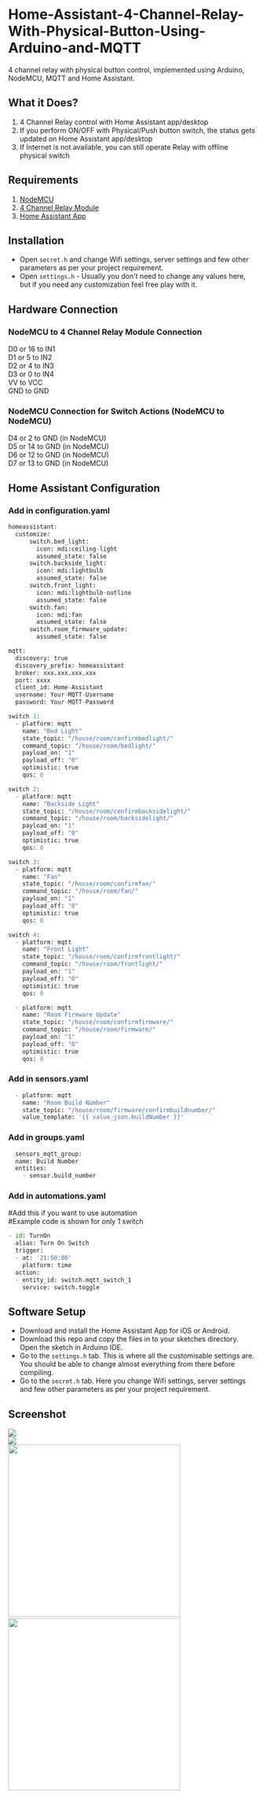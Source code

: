 
# Home-Assistant-4-Channel-Relay-With-Physical-Button-Using-Arduino-and-MQTT
4 channel relay with physical button control, implemented using Arduino, NodeMCU, MQTT and Home Assistant.  

## What it Does?
1) 4 Channel Relay control with Home Assistant app/desktop  
2) If you perform ON/OFF with Physical/Push button switch, the status gets updated on Home Assistant app/desktop  
3) If Internet is not available, you can still operate Relay with offline physical switch

## Requirements
1) [NodeMCU](http://s.click.aliexpress.com/e/nlefJ4PI)
2) [4 Channel Relay Module](http://s.click.aliexpress.com/e/eK05ynRS)
3) [Home Assistant App](https://play.google.com/store/apps/details?id=io.homeassistant.companion.android&hl=en)

## Installation

 - Open <code>secret.h</code> and change Wifi settings, server settings and few other parameters as per your project requirement.
 - Open <code>settings.h</code> - Usually you don't need to change any values here, but if you need any customization feel free play with it.

## Hardware Connection

### NodeMCU to 4 Channel Relay Module Connection
D0 or 16 to IN1</br>
D1 or 5 to IN2</br>
D2 or 4 to IN3</br>
D3 or 0 to IN4</br>
VV to VCC</br>
GND to GND</br>

### NodeMCU Connection for Switch Actions (NodeMCU to NodeMCU)
D4 or 2 to GND (in NodeMCU) </br>
D5 or 14 to GND (in NodeMCU) </br>
D6 or 12 to GND (in NodeMCU) </br>
D7 or 13 to GND (in NodeMCU) </br>

## Home Assistant Configuration

### Add in configuration.yaml
```python
homeassistant:
  customize: 
      switch.bed_light:
        icon: mdi:ceiling-light 
        assumed_state: false
      switch.backside_light:
        icon: mdi:lightbulb 
        assumed_state: false
      switch.front_light:
        icon: mdi:lightbulb-outline
        assumed_state: false
      switch.fan:
        icon: mdi:fan
        assumed_state: false
      switch.room_firmware_update:
        assumed_state: false

mqtt:
  discovery: true
  discovery_prefix: homeassistant
  broker: xxx.xxx.xxx.xxx
  port: xxxx
  client_id: Home-Assistant
  username: Your-MQTT-Username
  password: Your-MQTT-Password

switch 1:
  - platform: mqtt
    name: "Bed Light"
    state_topic: "/house/room/confirmbedlight/"
    command_topic: "/house/room/bedlight/"
    payload_on: "1"
    payload_off: "0"
    optimistic: true
    qos: 0

switch 2:
  - platform: mqtt
    name: "Backside Light"
    state_topic: "/house/room/confirmbacksidelight/"
    command_topic: "/house/room/backsidelight/"
    payload_on: "1"
    payload_off: "0"
    optimistic: true
    qos: 0

switch 3:
  - platform: mqtt
    name: "Fan"
    state_topic: "/house/room/confirmfan/"
    command_topic: "/house/room/fan/"
    payload_on: "1"
    payload_off: "0"
    optimistic: true
    qos: 0

switch 4:
  - platform: mqtt
    name: "Front Light"
    state_topic: "/house/room/confirmfrontlight/"
    command_topic: "/house/room/frontlight/"
    payload_on: "1"
    payload_off: "0"
    optimistic: true
    qos: 0

  - platform: mqtt
    name: "Room Firmware Update"
    state_topic: "/house/room/confirmfirmware/"
    command_topic: "/house/room/firmware/"
    payload_on: "1"
    payload_off: "0"
    optimistic: true
    qos: 0 
```

### Add in sensors.yaml
```python
  - platform: mqtt
    name: "Room Build Number"
    state_topic: "/house/room/firmware/confirmbuildnumber/"
    value_template: '{{ value_json.buildNumber }}'
```

### Add in groups.yaml
```python
  sensors_mqtt_group:
  name: Build Number
  entities:
    - sensor.build_number
```

### Add in automations.yaml
#Add this if you want to use automation</br>
#Example code is shown for only 1 switch</br>
```python
- id: TurnOn
  alias: Turn On Switch
  trigger:
  - at: '21:50:00'
    platform: time
  action:
  - entity_id: switch.mqtt_switch_1
    service: switch.toggle
```

## Software Setup

 - Download and install the Home Assistant  App for iOS or Android.
 - Download this repo and copy the files in to your sketches directory. Open the sketch in Arduino IDE.
 - Go to the <code>settings.h</code> tab. This is where all the customisable settings are. You should be able to change almost everything from there before compiling.
 - Go to the <code>secret.h</code> tab. Here you change Wifi settings, server settings and few other parameters as per your project requirement.
 
## Screenshot
<img src="/Images/1.jpg" width="" height="" style="max-width:100%;"></br>
<img src="/Images/2.jpg" width="" height="" style="max-width:100%;"></br>
<img src="/Images/3.png" width="350" height="" style="max-width:100%;">&nbsp; &nbsp; &nbsp; &nbsp; &nbsp; &nbsp; &nbsp; &nbsp;
<img src="/Images/4.png" width="350" height="" style="max-width:100%;">
